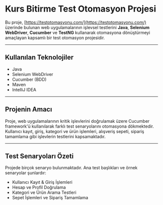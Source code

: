 # Kurs Bitirme Test Otomasyon Projesi

Bu proje, [https://testotomasyonu.com/](https://testotomasyonu.com/) üzerinde bulunan web uygulamalarının işlevsel testlerini **Java**, **Selenium WebDriver**, **Cucumber** ve **TestNG** kullanarak otomasyona dönüştürmeyi amaçlayan kapsamlı bir test otomasyon projesidir.

---

## Kullanılan Teknolojiler

- Java  
- Selenium WebDriver  
- Cucumber (BDD)   
- Maven  
- IntelliJ IDEA  

---

## Projenin Amacı

Proje, web uygulamalarının kritik işlevlerini doğrulamak üzere Cucumber framework'ü kullanılarak farklı test senaryolarını otomasyona dökmektedir.  
Kullanıcı kayıt, giriş, kategori ve ürün işlemleri, alışveriş sepeti, sipariş tamamlama gibi işlevlerin testlerini kapsamaktadır.

---

## Test Senaryoları Özeti

Projede birçok senaryo bulunmaktadır. Ana test başlıkları ve örnek senaryolar şunlardır:

- Kullanıcı Kayıt & Giriş İşlemleri  
- Hesap ve Profil Doğrulama  
- Kategori ve Ürün Arama Testleri  
- Sepet İşlemleri ve Sipariş Tamamlama  
